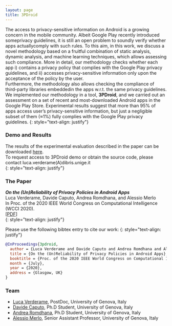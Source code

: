 ```yaml
---
layout: page
title: 3PDroid
---
```

The  access  to  privacy-sensitive  information  on  Android  is  a  growing  concern  in  the  mobile  community.  Albeit Google  Play  recently  introduced  someprivacy guidelines,  it  is still  an  open  problem  to  soundly  verify  whether  apps  actuallycomply  with  such  rules.  To  this  aim,  in  this  work,  we  discuss a  novel  methodology  based  on  a  fruitful  combination  of  static analysis,  dynamic  analysis,  and  machine  learning  techniques, which  allows  assessing  such  compliance. More  in  detail,  our methodology checks whether each app i) contains a privacy policy that  complies  with  the  Google  Play  privacy  guidelines,  and  ii) accesses  privacy-sensitive  information  only  upon  the  acceptance of  the  policy  by  the  user.  
Furthermore,  the  methodology  also allows checking the compliance of third-party libraries embeddedin  the  apps  w.r.t.  the  same  privacy  guidelines. We  implemented  our  methodology  in  a  tool,  **3PDroid**,  and  we carried out an assessment on a set of recent and most-downloaded Android  apps  in  the  Google  Play  Store. Experimental  results suggest  that  more  than  95%  of  apps  access  user’s  privacy-sensitive information, but just a negligible subset of them (≈1%) fully  complies  with  the  Google  Play  privacy  guidelines. 
{: style="text-align: justify"}

### Demo and Results

The results of the experimental evaluation described in the paper can be downloaded [here](../data/3pdroid_results.zip).  
To request access to 3PDroid demo or obtain the source code, please contact luca.verderame(A)dibris.unige.it  
{: style="text-align: justify"}

### The Paper

***On the (Un)Reliability of Privacy Policies in Android Apps***  
Luca Verderame, Davide Caputo, Andrea Romdhana, and Alessio Merlo  
In Proc. of the 2020 IEEE World Congress on Computational Intelligence (WCCI 2020).  
[[PDF](/papers/On_the_UnReliability_of_Privacy_Policies_in_Android.pdf)]  
{: style="text-align: justify"}

Please use the following bibtex entry to cite our work:
{: style="text-align: justify"}

```BibTeX
@InProceedings{3pdroid,
  author = {Luca Verderame and Davide Caputo and Andrea Romdhana and Alessio Merlo},
  title = {On the (Un)Reliability of Privacy Policies in Android Apps},
  booktitle = {Proc. of the 2020 IEEE World Congress on Computational Intelligence (WCCI 2020)},
  month = {July},
  year = {2020},
  address = {Glasgow, UK}
}
```

### Team

- [Luca Verderame](https://www.talos-sec.com/), PostDoc, University of Genova, Italy
- [Davide Caputo](../people/davide_caputo/), Ph.D Student, University of Genova, Italy
- [Andrea Romdhana](../people/andrea_romdhana/), Ph.D Student, University of Genova, Italy
- [Alessio Merlo](../people/alessio_merlo/), Senior Assistant Professor, University of Genova, Italy


